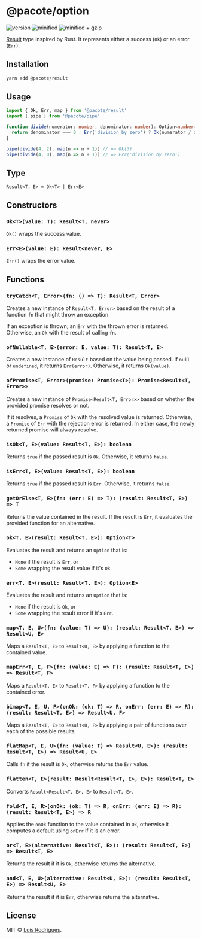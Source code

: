 # @pacote/option

![version](https://badgen.net/npm/v/@pacote/result)
![minified](https://badgen.net/bundlephobia/min/@pacote/result)
![minified + gzip](https://badgen.net/bundlephobia/minzip/@pacote/result)

[Result](https://doc.rust-lang.org/std/result/enum.Result.html) type inspired by Rust. It represents either a success (`Ok`) or an error (`Err`).

## Installation

```bash
yarn add @pacote/result
```

## Usage

```typescript
import { Ok, Err, map } from '@pacote/result'
import { pipe } from '@pacote/pipe'

function divide(numerator: number, denominator: number): Option<number> {
  return denominator === 0 : Err('division by zero') ? Ok(numerator / denominator)
}

pipe(divide(4, 2), map(n => n + 1)) // => Ok(3)
pipe(divide(4, 0), map(n => n + 1)) // => Err('division by zero')
```

## Type

`Result<T, E> = Ok<T> | Err<E>`

## Constructors

### `Ok<T>(value: T): Result<T, never>`

`Ok()` wraps the success value.

### `Err<E>(value: E): Result<never, E>`

`Err()` wraps the error value.

## Functions

### `tryCatch<T, Error>(fn: () => T): Result<T, Error>`

Creates a new instance of `Result<T, Error>` based on the result of a function
`fn` that might throw an exception.

If an exception is thrown, an `Err` with the thrown error is returned.
Otherwise, an `Ok` with the result of calling `fn`.

### `ofNullable<T, E>(error: E, value: T): Result<T, E>`

Creates a new instance of `Result` based on the value being passed. If `null` or
`undefined`, it returns `Err(error)`. Otherwise, it returns `Ok(value)`.

### `ofPromise<T, Error>(promise: Promise<T>): Promise<Result<T, Error>>`

Creates a new instance of `Promise<Result<T, Error>>` based on whether the
provided promise resolves or not.

If it resolves, a `Promise` of `Ok` with the resolved value is returned.
Otherwise, a `Promise` of `Err` with the rejection error is returned. In either
case, the newly returned promise will always resolve.

### `isOk<T, E>(value: Result<T, E>): boolean`

Returns `true` if the passed result is `Ok`. Otherwise, it returns `false`.

### `isErr<T, E>(value: Result<T, E>): boolean`

Returns `true` if the passed result is `Err`. Otherwise, it returns `false`.

### `getOrElse<T, E>(fn: (err: E) => T): (result: Result<T, E>) => T`

Returns the value contained in the result. If the result is `Err`, it evaluates
the provided function for an alternative.

### `ok<T, E>(result: Result<T, E>): Option<T>`

Evaluates the result and returns an `Option` that is:

- `None` if the result is `Err`, or
- `Some` wrapping the result value if it's `Ok`.

### `err<T, E>(result: Result<T, E>): Option<E>`

Evaluates the result and returns an `Option` that is:

- `None` if the result is `Ok`, or
- `Some` wrapping the result error if it's `Err`.

### `map<T, E, U>(fn: (value: T) => U): (result: Result<T, E>) => Result<U, E>`

Maps a `Result<T, E>` to `Result<U, E>` by applying a function to the contained
value.

### `mapErr<T, E, F>(fn: (value: E) => F): (result: Result<T, E>) => Result<T, F>`

Maps a `Result<T, E>` to `Result<T, F>` by applying a function to the contained
error.

### `bimap<T, E, U, F>(onOk: (ok: T) => R, onErr: (err: E) => R): (result: Result<T, E>) => Result<U, F>`

Maps a `Result<T, E>` to `Result<U, F>` by applying a pair of functions over
each of the possible results.

### `flatMap<T, E, U>(fn: (value: T) => Result<U, E>): (result: Result<T, E>) => Result<U, E>`

Calls `fn` if the result is `Ok`, otherwise returns the `Err` value.

### `flatten<T, E>(result: Result<Result<T, E>, E>): Result<T, E>`

Converts `Result<Result<T, E>, E>` to `Result<T, E>`.

### `fold<T, E, R>(onOk: (ok: T) => R, onErr: (err: E) => R): (result: Result<T, E>) => R`

Applies the `onOk` function to the value contained in `Ok`, otherwise it
computes a default using `onErr` if it is an error.

### `or<T, E>(alternative: Result<T, E>): (result: Result<T, E>) => Result<T, E>`

Returns the result if it is `Ok`, otherwise returns the alternative.

### `and<T, E, U>(alternative: Result<U, E>): (result: Result<T, E>) => Result<U, E>`

Returns the result if it is `Err`, otherwise returns the alternative.

## License

MIT © [Luís Rodrigues](https://goblindegook.com).
